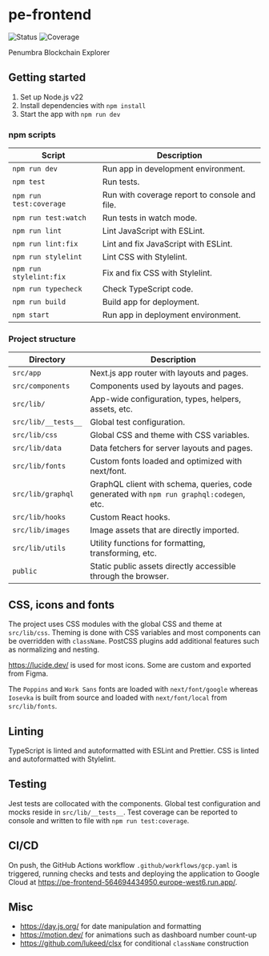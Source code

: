 # pe-frontend

![Status](https://github.com/pk-labs/pe-frontend/actions/workflows/gcp.yaml/badge.svg)
![Coverage](https://img.shields.io/endpoint?url=https%3A%2F%2Fgist.githubusercontent.com%2Fstpch%2F9208254a7b67b695d104a875931624d8%2Fraw%2Fpe-frontend-lcov-coverage.json&label=Coverage)

Penumbra Blockchain Explorer

## Getting started

1. Set up Node.js v22
2. Install dependencies with  `npm install`
3. Start the app with `npm run dev`

### npm scripts

| Script                      | Description                                  |
|-----------------------------|----------------------------------------------|
| `npm run dev`               | Run app in development environment.          |
| `npm test`                  | Run tests.                                   |
| `npm run test:coverage`     | Run with coverage report to console and file. |
| `npm run test:watch`        | Run tests in watch mode.                     |
| `npm run lint`              | Lint JavaScript with ESLint.                 |
| `npm run lint:fix`          | Lint and fix JavaScript with ESLint.         |
| `npm run stylelint`         | Lint CSS with Stylelint.                     |
| `npm run stylelint:fix`     | Fix and fix CSS with Stylelint.              |
| `npm run typecheck`         | Check TypeScript code.                       |
| `npm run build`             | Build app for deployment.                    |
| `npm start`                 | Run app in deployment environment.           |

### Project structure

| Directory           | Description                                                                              |
|---------------------|------------------------------------------------------------------------------------------|
| `src/app`           | Next.js app router with layouts and pages.                                               |
| `src/components`    | Components used by layouts and pages.                                                    |
| `src/lib/`          | App-wide configuration, types, helpers, assets, etc.                                     |
| `src/lib/__tests__` | Global test configuration.                                                               |
| `src/lib/css`       | Global CSS and theme with CSS variables.                                                 |
| `src/lib/data`      | Data fetchers for server layouts and pages.                                              |
| `src/lib/fonts`     | Custom fonts loaded and optimized with next/font.                                        |
| `src/lib/graphql`   | GraphQL client with schema, queries, code generated with `npm run graphql:codegen`, etc. |
| `src/lib/hooks`     | Custom React hooks.                                                                      |
| `src/lib/images`    | Image assets that are directly imported.                                                 |
| `src/lib/utils`     | Utility functions for formatting, transforming, etc.                                     |
| `public`            | Static public assets directly accessible through the browser.                            |

## CSS, icons and fonts

The project uses CSS modules with the global CSS and theme at `src/lib/css`.
Theming is done with CSS variables and most components can be overridden with
`className`. PostCSS plugins add additional features such as normalizing and
nesting.

<https://lucide.dev/> is used for most icons. Some are custom and exported from
Figma.

The `Poppins` and `Work Sans` fonts are loaded with `next/font/google` whereas
`Iosevka` is built from source and loaded with `next/font/local` from
`src/lib/fonts`.

## Linting

TypeScript is linted and autoformatted with ESLint and Prettier. CSS is linted
and autoformatted with Stylelint.

## Testing

Jest tests are collocated with the components. Global test configuration and
mocks reside in `src/lib/__tests__`. Test coverage can be reported to console
and written to file with `npm run test:coverage`.

## CI/CD

On push, the GitHub Actions workflow `.github/workflows/gcp.yaml` is triggered,
running checks and tests and deploying the application to Google Cloud at
<https://pe-frontend-564694434950.europe-west6.run.app/>.

## Misc

- <https://day.js.org/> for date manipulation and formatting
- <https://motion.dev/> for animations such as dashboard number count-up
- <https://github.com/lukeed/clsx> for conditional `className` construction
